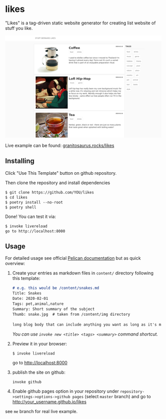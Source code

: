 # likes

"Likes" is a tag-driven static website generator for creating list website of stuff you like.

![wil screenshot](./wil/screenshot.png)

Live example can be found: [granitosaurus.rocks/likes](http://granitosaurus.rocks/likes)


## Installing 

Click "Use This Template" button on github repository.

Then clone the repository and install dependencies

```shell script
$ git clone https://github.com/YOU/likes
$ cd likes
$ poetry install --no-root
$ poetry shell
```

Done! You can test it via:

```shell script
$ invoke livereload
go to http://localhost:8000
```

## Usage

For detailed usage see official [Pelican documentation][pelican-docs] but as quick overview:

1. Create your entries as markdown files in `content/` directory following this template: 
    ```markdown
    # e.g. this would be /content/snakes.md
    Title: Snakes
    Date: 2020-02-01
    Tags: pet,animal,nature
    Summary: Short summary of the subject
    Thumb: snake.jpg  # taken from /content/img directory

    long blog body that can include anything you want as long as it's markdown or html.
    ```  
      _You can use `invoke new <title> <tags> <summary>` command shortcut._
   
2. Preview it in your browser:
    ```shell
    $ invoke livereload
    ```  
    go to [http://localhost:8000](http://localhost:8000)

3. publish the site on github:

    ```
    invoke github
    ```

5. Enable github pages option in your repository under `repository->settings->options->github pages` (select `master` branch) and go to http://your_username.github.io/likes

see `me` branch for real live example.

[pelican-docs]: https://docs.getpelican.com/
